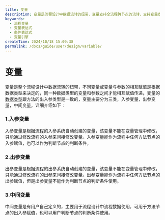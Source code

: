 ```yaml
---
title: 变量
description: 变量是流程设计中数据流转的纽带，变量支持全流程跨节点的流转，支持变量表达式。
keywords:
  - 流程变量
  - 变量表达式
  - 条件表达式
  - 变量引擎
createTime: 2024/10/18 15:09:38
permalink: /docs/guide/user/design/variable/
---
```


# 变量

变量是整个流程设计中数据流转的纽带，不同变量或变量与参数的相互赋值是根据数据类型来决定的，同一种数据类型的变量和参数之间才能相互赋值传递，变量的[数据类型](/docs/notes/guide/user/data-type-info)跟方法的出入参类型是一致的，变量主要分为三类，入参变量，出参变量，中间变量，详细介绍如下：

### 1.入参变量

入参变量是根据流程的入参系统自动创建的变量，该变量不能在变量管理中修改，只能通过修改流程的入参来间接修改变量。入参变量能作为流程中任何方法节点的入参赋值，也可以作为判断节点的判断条件。

### 2.出参变量

出参变量是根据流程的出参系统自动创建的变量，该变量不能在变量管理中修改，只能通过修改流程的出参来间接修改变量。出参变量能作为流程中任何方法节点的出参赋值，但是出参变量不能作为判断节点的判断条件使用。

### 3.中间变量

中间变量是有用户自己定义的，主要用于流程设计中流程数据使用，可用于方法节点的出入参赋值，也可以用户判断节点的判断条件使用。